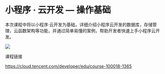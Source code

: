 # 小程序 · 云开发 — 操作基础



本次课程中将以小程序·云开发为基础，详细介绍小程序云开发的数据库，存储管理，云函数架构等功能，并通过简单易懂的案例，帮助开发者快速上手小程序云开发。



![](https://main.qcloudimg.com/raw/e22cb13edb6945af6399d264f171a52b.png)



课程链接

https://cloud.tencent.com/developer/edu/course-100018-1365